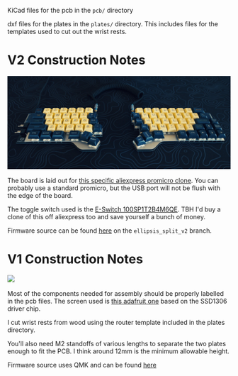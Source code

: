 KiCad files for the pcb in the `pcb/` directory

dxf files for the plates in the `plates/` directory. This includes files for the templates used to cut out the wrist rests.

# V2 Construction Notes
![](images/v2.jpg)

The board is laid out for [this specific aliexpress promicro clone](https://www.aliexpress.us/item/2251801162485383.html?spm=a2g0o.order_list.order_list_main.5.74b51802ReslBv&gatewayAdapt=glo2usa&_randl_shipto=US). You can probably use a standard promicro, but the USB port will not be flush with the edge of the board.

The toggle switch used is the [E-Switch 100SP1T2B4M6QE](https://www.digikey.com/en/products/detail/e-switch/100SP1T2B4M6QE/378831?utm_medium=email&utm_source=oce&utm_campaign=4251_OCE22RT&utm_content=productdetail_US&utm_cid=3431001&so=79302515&mkt_tok=MDI4LVNYSy01MDcAAAGI5V8zllvVve2cTX5U4Xojm0RMn3Iq-sOntSVT2qtzfiGTsQoptobogo4Q5rgp82cGebamFCV9cWvPupQOrgY6sCrZjn-3Wv1uY3PDjv02). TBH I'd buy a clone of this off aliexpress too and save yourself a bunch of money.

Firmware source can be found [here](https://github.com/csun/qmk_firmware/tree/ellipsis_split_v2) on the `ellipsis_split_v2` branch.

# V1 Construction Notes
![](images/v1.jpg)

Most of the components needed for assembly should be properly labelled in the pcb files. The screen used is [this adafruit one](https://www.adafruit.com/product/931) based on the SSD1306 driver chip.

I cut wrist rests from wood using the router template included in the plates directory.

You'll also need M2 standoffs of various lengths to separate the two plates enough to fit the PCB. I think around 12mm is the minimum allowable height.

Firmware source uses QMK and can be found [here](https://github.com/csun/ellipsis_split_firmware)
